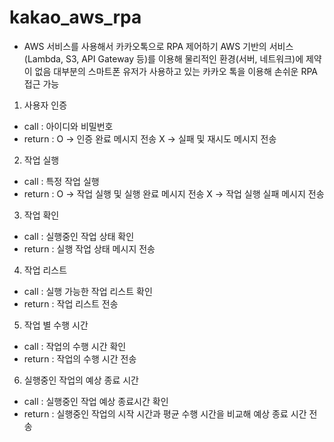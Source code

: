 # kakao_aws_rpa
- AWS 서비스를 사용해서 카카오톡으로 RPA 제어하기
AWS 기반의 서비스(Lambda, S3, API Gateway 등)를 이용해 물리적인 환경(서버, 네트워크)에 제약이 없음
대부분의 스마트폰 유저가 사용하고 있는 카카오 톡을 이용해 손쉬운 RPA 접근 가능


1. 사용자 인증
  - call : 아이디와 비밀번호
  - return  : O -> 인증 완료 메시지 전송
                X -> 실패 및 재시도 메시지 전송

2. 작업 실행
  - call : 특정 작업 실행
  - return : O -> 작업 실행 및 실행 완료 메시지 전송
               X -> 작업 실행 실패 메시지 전송

3. 작업 확인
  - call : 실행중인 작업 상태 확인
  - return  : 실행 작업 상태 메시지 전송

4. 작업 리스트
  - call : 실행 가능한 작업 리스트 확인
  - return : 작업 리스트 전송

5. 작업 별 수행 시간
  - call : 작업의 수행 시간 확인
  - return : 작업의 수행 시간 전송

6. 실행중인 작업의 예상 종료 시간
  - call : 실행중인 작업 예상 종료시간 확인
  - return : 실행중인 작업의 시작 시간과 평균 수행 시간을 비교해 예상 종료 시간 전송


